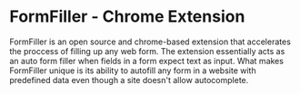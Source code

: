 # FormFiller - Chrome Extension
FormFiller is an open source and chrome-based extension that accelerates the proccess of filling up any web form. The extension essentially acts as an auto form filler when fields in a form expect text as input. What makes FormFiller unique is its ability to autofill any form in a website with predefined data even though a site doesn't allow autocomplete. 
